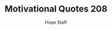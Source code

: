 ---
image: /assets/img/mq/mq_208_merton.png
title: Motivational Quotes 208
categories:
  - Motivational Quotes
author: Hope Staff
notes: Motivational Quotes 208
embed: >-
  EMBED_GOES_HERE
transcript: >-
  SOME LINES OF TEXT START HERE
---